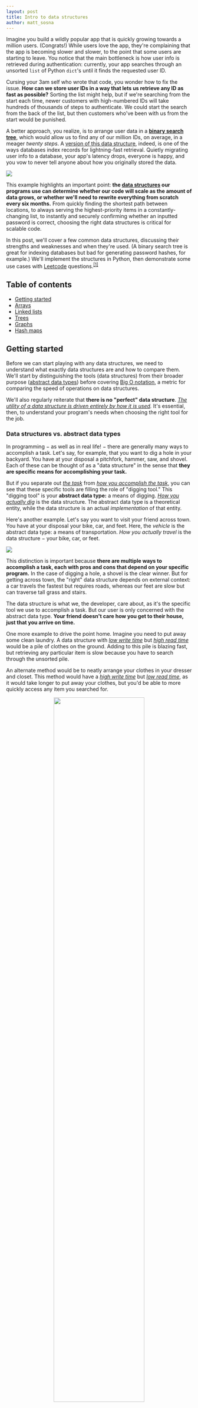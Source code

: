 ```yaml
---
layout: post
title: Intro to data structures
author: matt_sosna
---
```


Imagine you build a wildly popular app that is quickly growing towards a million users. (Congrats!) While users love the app, they're complaining that the app is becoming slower and slower, to the point that some users are starting to leave. You notice that the main bottleneck is how user info is retrieved during authentication: currently, your app searches through an unsorted `list` of Python `dict`'s until it finds the requested user ID.

Cursing your 3am self who wrote that code, you wonder how to fix the issue. **How can we store user IDs in a way that lets us retrieve any ID as fast as possible?** Sorting the list might help, but if we're searching from the start each time, newer customers with high-numbered IDs will take hundreds of thousands of steps to authenticate. We could start the search from the back of the list, but then customers who've been with us from the start would be punished.

A better approach, you realize, is to arrange user data in a [**binary search tree**](https://en.wikipedia.org/wiki/Binary_search_tree), which would allow us to find any of our million IDs, on average, in a meager _twenty steps_. A [version of this data structure](https://en.wikipedia.org/wiki/B-tree), indeed, is one of the ways databases index records for lightning-fast retrieval. Quietly migrating user info to a database, your app's latency drops, everyone is happy, and you vow to never tell anyone about how you originally stored the data.

<img src="{{site.baseurl}}/images/computer_science/arr_v_tree.png">

This example highlights an important point: **the <u>data structures</u> our programs use can determine whether our code will scale as the amount of data grows, or whether we'll need to rewrite everything from scratch every six months.** From quickly finding the shortest path between locations, to always serving the highest-priority items in a constantly-changing list, to instantly and securely confirming whether an inputted password is correct, choosing the right data structures is critical for scalable code.

In this post, we'll cover a few common data structures, discussing their strengths and weaknesses and when they're used. (A binary search tree is great for indexing databases but bad for generating password hashes, for example.) We'll implement the structures in Python, then demonstrate some use cases with [Leetcode](https://leetcode.com/) questions.<sup>[[1]](#1-intro)</sup>

## Table of contents
* [Getting started](#getting-started)
* [Arrays](#arrays)
* [Linked lists](#linked-lists)
* [Trees](#trees)
* [Graphs](#graphs)
* [Hash maps](#hash-maps)

## Getting started
Before we can start playing with any data structures, we need to understand what exactly data structures are and how to compare them. We'll start by distinguishing the tools (data structures) from their broader purpose ([abstract data types](https://en.wikipedia.org/wiki/Abstract_data_type)) before covering [Big O notation](https://en.wikipedia.org/wiki/Big_O_notation), a metric for comparing the speed of operations on data structures.

We'll also regularly reiterate that **there is no "perfect" data structure**. _<u>The utility of a data structure is driven entirely by how it is used</u>._ It's essential, then, to understand your program's needs when choosing the right tool for the job.

### Data structures vs. abstract data types
In programming $-$ as well as in real life! $-$ there are generally many ways to accomplish a task. Let's say, for example, that you want to dig a hole in your backyard. You have at your disposal a pitchfork, hammer, saw, and shovel. Each of these can be thought of as a "data structure" in the sense that **they are specific means for accomplishing your task.**

But if you separate out <i><u>the task</u></i> from <i><u>how you accomplish the task</u></i>, you can see that these specific tools are filling the role of "digging tool." This "digging tool" is your **abstract data type:** a means of digging. _<u>How you actually dig</u>_ is the data structure. The abstract data type is a theoretical entity, while the data structure is an actual _implementation_ of that entity.

Here's another example. Let's say you want to visit your friend across town. You have at your disposal your bike, car, and feet. Here, the _vehicle_ is the abstract data type: a means of transportation. _How you actually travel_ is the data structure $-$ your bike, car, or feet.

<img src="{{  site.baseurl  }}/images/computer_science/abstract_ds.png">

This distinction is important because **there are multiple ways to accomplish a task, each with pros and cons that depend on your specific program.** In the case of digging a hole, a shovel is the clear winner. But for getting across town, the "right" data structure depends on external context: a car travels the fastest but requires roads, whereas our feet are slow but can traverse tall grass and stairs.

The data structure is what we, the developer, care about, as it's the specific tool we use to accomplish a task. But our user is only concerned with the abstract data type. **Your friend doesn't care how you get to their house, just that you arrive on time.**

One more example to drive the point home. Imagine you need to put away some clean laundry. A data structure with _<u>low write time</u>_ but _<u>high read time</u>_ would be a pile of clothes on the ground. Adding to this pile is blazing fast, but retrieving any particular item is slow because you have to search through the unsorted pile.

An alternate method would be to neatly arrange your clothes in your dresser and closet. This method would have a _<u>high write time</u>_ but _<u>low read time</u>_, as it would take longer to put away your clothes, but you'd be able to more quickly access any item you searched for.

<center>
<img src="{{  site.baseurl  }}/images/computer_science/pile.png" height="70%" width="70%">
</center>

While this example might sound silly, it's actually not too far off from the strategies of dumping data into [AWS S3](https://aws.amazon.com/s3/) versus a database, or to some degree storing it in a [highly-structured SQL vs. flexible NoSQL database]({{  site.baseurl  }}/SQL_vs_NoSQL). The dresser and closet isn't automatically the best approach $-$ logging data, for example, is written far more than it's read, so a "pile of clothes" approach of saving raw output to S3 can actually work well.

### Big O notation
While it makes sense that it's easier to dig a hole with a shovel than a hammer, how do we quantify the difference in performance? The _number of seconds_ it takes to dig is a good metric, but to deal with holes of differing sizes, we'd probably want something more like _seconds per cubic foot_.

This only gets us part of the way, though $-$ how do we account for shovels that are different sizes, or the people doing the digging? A bodybuilder with a hammer can dig a hole faster than a toddler with a shovel, but that doesn't mean the hammer is a better digging tool.

<center>
<img src="{{  site.baseurl }}/images/computer_science/big-o.png" height="80%" width="80%">
</center>

In computer terms, these two considerations can be reframed as **_the amount of data_** being processed, and **_the machine being using._** When comparing how well data structures perform some operation $-$ like storing new data or retrieving a requested element $-$ **we want a metric that quantifies how performance scales with the amount of data, independent of what machine we use.**

To do this, we can turn to [**Big O notation**](https://en.wikipedia.org/wiki/Big_O_notation), denoted as $O(&sdot;)$. Big O is a measure of the "worst-case" efficiency, an upper bound on how long it would take to accomplish a task (or how much memory it would require, which we won't cover here). Searching for an element in an unsorted list is $O(n)$, for example, because in the worst case, you have to search the entire list.

Here's another example of an operation with $O(n)$ time complexity. Printing every element in a Python list takes more time depending on how many elements there are in the list. Specifically, the time it takes _grows linearly_: if you double the number of elements, you double the time to display all elements.

{% include header-python.html %}
```python
# O(n) time complexity
def print_num(arr: list):
    for num in arr:
        print(num)
```

If we print every _pair_ of elements in the array, meanwhile, our complexity becomes $O(n^2)$. An array of 4 elements requires 16 steps, a 10-element array requires 100 steps, and so on.

{% include header-python.html %}
```python
# O(n^2) time complexity
def print_pairs(arr: list):
    for num1 in arr:
        for num2 in arr:
            print(num1, num2)
```

An $O(n^2)$ algorithm isn't great. Ideally, we want an algorithm that works in _constant_ time, or $O(1)$, where the run time is independent on the amount of data. For example, printing a random value of an array will always take the same time, regardless of the size of the array.

{% include header-python.html %}
```python
# O(1) time
def print_idx(arr: list, i: int):
    print(arr[i])
```

We can quantify the efficiency of these functions with the `%%timeit` command in a Jupyter notebook. Below, we already see dramatic increases in the execution time of the $O(n^2)$ `print_pairs`. We also see the power of the $O(1)$ `print_idx`, whose execution hovers around 0.153 ms, regardless of the size of the array or whether we're requesting the first or last element.

<img src="{{  site.baseurl  }}/images/computer_science/big-o-demo.png">

We can use a plot like the one below to compare how algorithms of various efficiencies scale. The green region is ideal $-$ these are the most scalable runtimes, growing at a rate significantly slower than the amount of data. Gray is pretty good, avoid orange if you can, and find any way possible to avoid the red region.

<center>
<img src="{{  site.baseurl  }}/images/computer_science/big_o.png" height="90%" width="90%">
</center>

What problems could possibly require an algorithm in the red zone? **Red zone algorithms are often necessary for problems where you need to know _every possible answer to a question_.** One example of an $O(2^n)$ algorithm is finding all [**subsets**](https://en.wikipedia.org/wiki/Subset) of an array. Each element in the set can be either 1) included or 2) excluded in a subset. A set of four elements like `[A,B,C,D]` will therefore have $2^4$, or 16, subsets:
* `[]`, `[A]`, `[B]`, `[C]`, `[D]`
* `[A,B]`, `[A,C]`, `[A,D]`, `[B,C]`, `[B,D]`, `[C,D]`
* `[A,B,C]`, `[A,B,D]`, `[A,C,D]`, `[B,C,D]`
* `[A,B,C,D]`

But an even worse runtime is $O(n!)$. [**Permutations**](https://en.wikipedia.org/wiki/Permutation) are a classic example of n-factorial complexity. To find every possible arrangement of `[A, B, C, D]`, we start with one of the four letters in the first position, then one of the remaining three in the second position, and so on. There will therefore be 4 * 3 * 2 * 1, or 24, permutations:
* `[A,B,C,D]`, `[A,B,D,C]`, `[A,C,B,D]`, `[A,C,D,B]`, `[A,D,B,C]`, `[A,D,C,B]`
* `[B,A,C,D]`, `[B,A,D,C]`, `[B,C,A,D]`, `[B,C,D,A]`, `[B,D,C,A]`, `[B,D,A,C]`
* `[C,A,B,D]`, `[C,A,D,B]`, `[C,B,A,D]`, `[C,B,D,A]`, `[C,D,B,A]`, `[C,D,A,B]`
* `[D,A,B,C]`, `[D,A,C,B]`, `[D,B,A,C]`, `[D,B,C,A]`, `[D,C,A,B]`, `[D,C,B,A]`

The runtime of these problems expands at a shocking rate. An array of 10 elements has 1,024 subsets and 3,628,800 permutations, and an array of 20 has 1,048,576 subsets and 2,432,902,008,176,640,000 permutations!

If your task is specifically to find all subsets or permutations of an inputted array, it's hard to avoid a $O(2^n)$ or $O(n!)$ runtime. But not all hope is lost if you're running this operation more than once $-$ there are some architectural tricks you can employ to lessen the burden.<sup>[[2]](#2-big-o-notation)</sup>

### Data types
Finally, we should briefly mention the fundamental _data types_. If a data structure is a collection of data, what _types_ of data can we have in our structures? There are a few fundamental data types regardless of programming language:

**Integers** are whole numbers, like `1`, `-5`, and `256`. In languages besides Python, you can be more specific with the type of integer, such as signed or unsigned, and the number of bits an integer can hold. This corresponds to the amount of memory your program will reserve, and if you're not careful, you can _overflow_ or _underflow_.

**Floats** are numbers with decimal places, like `1.2`, `0.14`. In Python, this includes numbers defined with scientific notation, like `1e5`. Lower-level languages like C or Java have a related _double_ type, referring to extra precision beyond the decimal place.

**Chars** are letters, like `a`, `b`, `c`. A collection of them is a string (which is technically an array of chars). The string representations of numbers and symbols, like `5` or `?`, are also chars.

**Void** is a null, like `None` in Python. Voids explicitly indicate a _lack_ of data, which is a useful default when initializing an array that will be filled, or a function that performs an action but doesn't specifically return anything (e.g. sending an email).

## Arrays
### Theory
Arrays are one of the most fundamental data structures in computer science, and they come built-in with languages even as low-level as [C](https://www.freecodecamp.org/news/what-is-the-c-programming-language-beginner-tutorial/) or [Assembly](https://en.wikipedia.org/wiki/Assembly_language). An array is a group of elements of the same type, like `[5, 8, -1]` or `['a', 'b', 'c']`, located on a contiguous slice of computer memory. Because each element of the array is stored physically next to one another, we can access any index $-$ such as the first, third, or last element $-$ in $O(1)$ time.<sup>[[3]](#3-theory)</sup>

<center>
<img src="{{  site.baseurl  }}/images/computer_science/array1.png" height="80%" width="80%">
</center>

Python doesn't have a native array type, but they're a central data structure for lower-level languages like Java and C. In Python, a `list` is actually a series of pointers to different locations in memory that can still be easily indexed. In terms of usability, it combines the best elements of arrays and [linked lists](#linked-lists), which we'll learn about in the next section.

Reading from an array takes $O(1)$ time because we know exactly where in the array to go. Searching, meanwhile, is $O(n)$ because in the worst case, we need to scan through the entire array.

### Implementation
We can implement a very basic `Array` class in Python that mimics the core functionality of arrays in C or Java. The main restrictions include:
1. Once we've allocated the space for an array, we can't update it without creating a new array.
2. All values in the array must be the same type.

{% include header-python.html %}
```python
from typing import Any

class Array:
    def __init__(self, n: int, dtype: Any):
        self.vals = [None] * n
        self.dtype = dtype

    def get(self,
            i: int) -> Any:
        """
        Return the value at index i
        """
        return self.vals[i]

    def put(self,            
            i: int,
            val: Any) -> None:
        """
        Update the array at index i with val. Val must be same type as
        self.dtype
        """
        if not isinstance(val, self.dtype):
            raise ValueError(f"val is {type(val)}; must be {self.dtype}")

        self.vals[i] = val
```

We can now play around with our `Array` class. Below, we create an instance, confirm there's nothing in the first index, fill that slot with a string, then return it. We also confirm that our array rejects a non-string object. It's not the most exciting code in the world, but it works!

{% include header-python.html %}
```python
arr = Array(10, str)

arr.get(0)       # None
arr.put(0, 'a')  # None
arr.get(0)       # 'a'

arr.put(1, 5)    
# ValueError: val is <class 'int'>; must be <class 'str'>
```

### Example
If you come across a question involving arrays, you'll most likely want to use Python's built-in `list` or a `numpy` array rather than our `Array` class. But in the spirit of maintaining an array that doesn't change size, let's take on [**LC 1089:** Duplicate Zeros](https://leetcode.com/problems/duplicate-zeros/). The goal of this question is to duplicate all zeros in an array, modifying it in-place so that elements are shifted downstream and popped off, rather than increasing the array size or creating a new one.

{% include header-python.html %}
```python
def duplicate_zeros(arr: List[int]) -> None:
    """
    Duplicate all zeros in an array, maintaining the length
    of the original array. e.g. [1, 0, 2, 3] -> [1, 0, 0, 2]
    """
    i = 0

    while i < len(arr):
        if arr[i] == 0:
            arr.insert(i, 0)   # Insert a 0 at index i
            arr.pop()          # Remove the last element
            i += 1
        i += 1
```

We use a `while` rather than a `for` loop because we're modifying the array as we move through it, so we want to manually control our index `i`. This is important when we're inserting zeros because we either will double-count our zero (if we insert into the array at or past our index), or the array will move without us if we insert it before. Our logic is therefore that we progress through our array like a normal `for` loop, incrementing `i` each time. But if we encounter a zero, we insert a zero and then increment `i` again, skipping the zero we added to avoid double-counting. We also don't return anything because we're modifying the array in-place.


## Linked lists
### Theory
Linked lists are another major data type.
What if the elements of our array didn't need to be right next to each other in memory? And what if we didn't have to know beforehand how big our array would be $-$ we could just grow it dynamically without worrying?

This is what a singly linked list looks like.

<center>
<img src="{{  site.baseurl  }}/images/computer_science/ll1.png" height="50%" width="50%">
</center>

Each node in a list consists of some data, as well as pointer to the location of the next node in the list. So technically, it looks something like the diagram below. The red line of blocks is a section of your computer's RAM. The blue blocks are the nodes of our list, which consist of some data (the number in each block) and an orange _pointer_ to the location in memory for the next node of the list. The last node's pointer points to nowhere, indicating the end of the list.

<center>
<img src="{{  site.baseurl  }}/images/computer_science/ll2.png">
</center>

* Singularly linked lists
* Doubly linked lists

### Implementation
Here's how we can implement a linked list in Python.

{% include header-python.html %}
```python
class ListNode:
    def __init__(self, val=None, next=None):
        self.val = val
        self.next = next

    def __repr__(self):
        return f"ListNode with val {self.val}"

class SinglyLinkedList:
    def __init__(self, head=None):
        self.head = ListNode(head)

    def __repr__(self):
        vals = []
        node = self.head
        while node:
            vals.append(node.val)
            node = node.next
        return f"SinglyLinkedList with vals {vals}"

    def insert_end(self, val):
        node = self.head
        while node.next:
            node = node.next
        node.next = ListNode(val)

    def insert_front(self, val):
        head = ListNode(val)
        head.next = self.head
        self.head = head
```

Then we can play around a bit with it.

{% include header-python.html %}
```python
LL = SinglyLinkedList(0)

LL.insert_end(5)
LL.insert_end(10)
LL.insert_front(100)

LL
# SinglyLinkedList with vals [100, 0, 5, 10]
```

We can create a doubly linked list by just adding a `prev` attribute to the `ListNode` that points to the previous node. The `prev` of the head of the doubly linked list, like the `next` of the tail, will point to null.

### Questions
Some common questions:
* Find the middle
* Find whether the list has a cycle
* Reverse

{% include header-python.html %}
```python
def find_middle(head: ListNode) -> Optional[ListNode]:
    """
    Return middle node of linked list. If even numbers, returns second
    """
    if not head:
        return None

    slow = head
    fast = head.next

    while fast and fast.next:
        slow = slow.next
        fast = fast.next.next

    return slow  
```

Whenever dealing with Leetcode questions, I like to draw out examples and make sure I'm doing what I think I'm doing. For example, it can be hard to remember if we should initialize `fast` to `head` or to `head.next`. If you draw out a simple list where you know what the middle should be, you can quickly confirm that `head.next` is the right option.

```bash
# List: A -> B -> C -> D -> E, middle = C

# Start at same place: incorrect
# Slow: A -> B -> C -> D
# Fast: A -> C -> E -> null

# Start apart: correct
# Slow: A -> B -> C
# Fast: B -> D -> null
```

Here's another example: whether the list has a cycle. We can't use `while fast and fast.next` anymore, since we would never exit the loop for a list with a cycle. Rather, we'll again instantiate `slow` and `fast` to the first and second nodes, then move them through the list at different speeds until they match. If we reach the end of the list, we return `False`; if the two pointers ever point to the same node, we return `True`.

{% include header-python.html %}
```python
def has_cycle(head: ListNode) -> bool:
    """
    Determines whether a linked list has a cycle
    """
    if not head:
        return False

    slow = head
    fast = head.next

    while slow != fast:

        # Reach end of list
        if not fast or fast.next:
            return False

        slow = slow.next
        fast = fast.next.next

    return True
```



## Trees
### Theory
A tree is similar to a linked list, but rather than having only one next node, you can have several. A common type of tree is a _binary_ tree, where each node has at most two children.

There are various types of binary trees. Below is a **binary search tree**. For every node in the tree, every node in its _left_ subtree must contain a smaller value, and every node in its _right_ subtree must contain a larger value.

<center>
<img src="{{  site.baseurl  }}/images/computer_science/tree1.png" height="60%" width="60%">
</center>

Searching a binary search tree for a value takes on average $O(logn)$ time, meaning they can find a given value among millions or billions of records very rapidly. Databases often use binary search on table indices to efficiently find queried terms.

### Implementation
{% include header-python.html %}
```python
class TreeNode:
    def __init__(self, val=None, left=None, right=None):
        self.val = val
        self.left = left
        self.right = right
```

### Questions
Traversal is a common question. There are different ways to do it, both with recursion and iteration.

* Print values in pre-order, in-order, post-order, and level-order traversal
* Determine whether tree is symmetric

{% include header-python.html %}
```python
def traverse_in_order(root: TreeNode) -> List[int]:
    """
    Traverse a binary tree, returning list of values in order
    """
    if not root:
        return None

    answer = []
    stack = [(root, False)]

    while stack:
        node, visited = stack.pop()

        if node:

            if visited:
                answer.append(node.val)
            else:
                stack.append(node.right, False)
                stack.append(node, True)
                stack.append(node.left, False)

    return answer
```

And the recursive method:

{% include header-python.html %}
```python
class Solution:
    def __init__(self):
        self.answer = []

    def traverse_inorder(self, root: TreeNode) -> List[int]:
        """
        Traverse a binary tree, returning list of values in-order
        """
        self.traverse(root)
        return self.answer

    def traverse(self, node: Optional[TreeNode]) -> None:
        if not node:
            return None

        self.traverse(node.left)
        self.answer.append(node.val)
        self.traverse(node.right)
```

Changing the traversal between pre-order, in-order, and post-order is simply a matter of rearranging lines 16-18. The `self.answer.append(node.val)` comes first in pre-order, second in in-order, and third in post-order. The rest of the code remains unchanged. Simple!


## Graphs
### Theory
Graphs often represented as adjacency matrices. Let's say you want to describe the network of friend connections on Facebook. A link between two people means they're friends. If you have 5 people, you'd have 5x5 matrix where the five people were on the rows and columns, and each cell corresponded to whether there was a link between the row and column person. More formally, we'd say $A_{ij} = 1$ if the individual in row $i$ and individual in column $j$ were connected, and $A_{ij} = 0$ if they're not.

Here's an example of a graph.

<center>
<img src="{{  site.baseurl  }}/images/computer_science/graph1.png" height="40%" width="40%">
</center>

We would represent this graph with the following adjacency matrix. Note how the matrix is symmetric along the diagonal because connections are undirected: if A is connected to B, then B is connected to A. The diagonal is also all zeros because there are no self-connections: none of the nodes in this graph are connected to themselves.

$$
\begin{bmatrix}
0 & 1 & 1 & 0\\
1 & 0 & 1 & 0\\
1 & 1 & 0 & 1\\
0 & 0 & 1 & 0
\end{bmatrix}
$$

### Implementation
Implementation is straightforward since we're only dealing with a matrix of 1s and 0s.

{% include header-python.html %}
```python
class Graph:
    def __init__(self, n: int):
        self.graph = [[0]*n for _ in range(n)]

    def connect(self, a: int, b: int) -> List[List[int]]:
        """
        Updates self.graph to connect individuals A and B.
        """
        self.graph[a][b] = 1
        self.graph[b][a] = 1
        return self.graph

    def disconnect(self, a: int, b: int) -> List[List[int]]:
        """
        Updates self.graph to disconnect individuals A and B.
        """
        self.graph[a][b] = 0
        self.graph[b][a] = 0
        return self.graph
```


### Questions
A common graph question is to return the number of connected components, or sub-clusters. For example, in the below graph, we can identify three distinct components.

<center>
<img src="{{  site.baseurl  }}/images/computer_science/graph2.png" height="40%" width="40%">
</center>


{% include header-python.html %}
```python
def get_n_provinces(self, mat: List[List[int]]) -> int:
    """
    Given an adjacency matrix, returns the number of connected components
    """
    q = []
    cities = [*range(len(mat))]

    answer = 0

    while q or cities:

        if not q:
            q.append(cities.pop(0))
            answer += 1

        focal = q.pop(0)
        i = 0

        while i < len(cities):
            city = cities[i]

            if mat[focal][city] == 1:
                q.append(city)
                cities.remove(city)
            else:
                i += 1

    return answer
```


## Hash maps
### Theory
A hash map is a data structure with $O(1)$ retrieval time, pretty much regardless of how many elements there are (assuming you have a good hash function). The idea is that for any input, you pass it through a hash function to get some output. Then you look at a location in memory corresponding to that hashed output. If your hash function can produce enough unique hashes, you can instantly retrieve any key's value.

### Implementation

{% include header-python.html %}
```python
from string import ascii_lowercase as alphabet

def hash_function(name: str) -> int:
    """
    Converts a string to a number distributed in the range 0-9
    """
    output = sum([alphabet.index(char.lower()) for char in name])

    # Add depending on even/odd
    output += 1 if len(name) % 2 == 0 else 0

    # Multiply depending on first char
    char_idx = alphabet.index(name[0].lower())

    if char_idx < 10:
        output *= 3
    elif char_idx < 20:
        output *= 4
    else:
        output *= 5

    return output % 10
```

### Questions

## Conclusions
This post covered data structures, the fundamental ways of organizing data in computer science. We started by discussing data structures vs. abstract data types, using Big O notation to quantify the efficiency of operations on data structures, and the types of data we actually store in our structures. We then discussed the theory and implementation of arrays, linked lists, trees, graphs, and hash maps, as well as answered a Leetcode question for each.

In the next post, we'll cover abstract data types. We'll discuss stacks and queues, caches, and more.

Best,<br>
Matt

## Footnotes
#### [1. Intro](#)
Especially if you're coming from a higher-level language like Python, it's easy to wonder why you should care about data structures.

[Why should we care? Quora.](https://www.quora.com/What-is-the-importance-of-designing-the-right-data-structure)

#### [2. Big O notation](#big-o-notation)
We probably can't do much for the _first_ user to request all permutations for a specific array. But we _can_ store the array and its answer in a hash table. For every subsequent user, we can check our hash table to see if that array has already been queried. (We'd want to sort the array, remove nulls, etc. that would otherwise make identical arrays look different.) If a user requests an array whose permutations have already been computed, we could respond with a lightning fast $O(1)$ runtime. If not... back to $O(n!)$.

This concept is called caching, or memoizing. Here's what that would look like in Python.

{% include header-python.html %}
```python
class PermutationCalculator:
  """
  Methods for calculating permutations
  """
  def __init__(self):
    self.seen = {}

  def get_permutations(arr: list) -> list:
    """
    Returns permutations of list, first checking self.seen.
    """
    # Ensure [A, B, null] and [null, B, A] are treated the same
    clean_str = sort_and_remove_nulls(arr)

    # Don't perform calculation if we've seen it before!
    if clean_str in self.seen:
      return self.seen[clean_str]

    # If new request, do the hard work
    result = _permute(clean_str)

    # Cache the result for instant retrieval next time
    self.seen[clean_str] = result

    return result
```

Another approach is [dynamic programming](https://www.geeksforgeeks.org/dynamic-programming/), which involves recursively breaking down a problem into as small a piece as possible, then caching the results to the pieces. For example, if our question was modified slightly to return _the number_ of permutations, rather than the actual permutations, it could be helpful to cache values like $5!$ or $10!$ to avoid having to calculate them each time.

#### [3. Theory](#theory)
Array indexing takes $O(1)$ time because there are always only three steps required:
1. Find the location in memory of the start of the array
2. Identify the type of data in the array (e.g. float)
3. Return the value in memory at `array start` + `index * (size of data type)`

Step 3 hints at why so many programming languages are 0-indexed: the first element of an array is 0 elements away from the start. Returning that value, then, is easy if `index * (size of data type)` is zero and we can just return `array start`.

The type of data is important because data types differ in how much memory each element requires. A char is 1 byte, [for example](https://www.ibm.com/docs/en/ibm-mq/7.5?topic=platforms-standard-data-types), while an int is 4. Getting the element at index 3 of a char array means traversing three bytes from the start, while retrieving the same element of an int array of ints would mean traversing twelve bytes.
